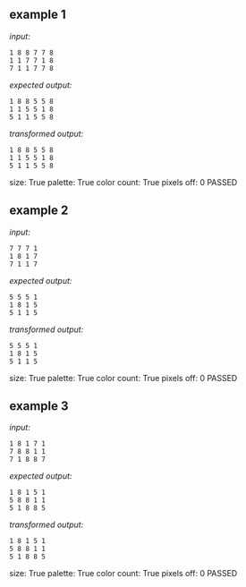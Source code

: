 
## example 1
*input:*
```
1 8 8 7 7 8
1 1 7 7 1 8
7 1 1 7 7 8
```
*expected output:*
```
1 8 8 5 5 8
1 1 5 5 1 8
5 1 1 5 5 8
```
*transformed output:*
```
1 8 8 5 5 8
1 1 5 5 1 8
5 1 1 5 5 8
```
size: True
palette: True
color count: True
pixels off: 0
PASSED

## example 2
*input:*
```
7 7 7 1
1 8 1 7
7 1 1 7
```
*expected output:*
```
5 5 5 1
1 8 1 5
5 1 1 5
```
*transformed output:*
```
5 5 5 1
1 8 1 5
5 1 1 5
```
size: True
palette: True
color count: True
pixels off: 0
PASSED

## example 3
*input:*
```
1 8 1 7 1
7 8 8 1 1
7 1 8 8 7
```
*expected output:*
```
1 8 1 5 1
5 8 8 1 1
5 1 8 8 5
```
*transformed output:*
```
1 8 1 5 1
5 8 8 1 1
5 1 8 8 5
```
size: True
palette: True
color count: True
pixels off: 0
PASSED
